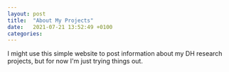 ```yaml
---
layout: post
title:  "About My Projects"
date:   2021-07-21 13:52:49 +0100
categories:
---
```

I might use this simple website to post information about my DH research projects, but for now I'm just trying things out. 

